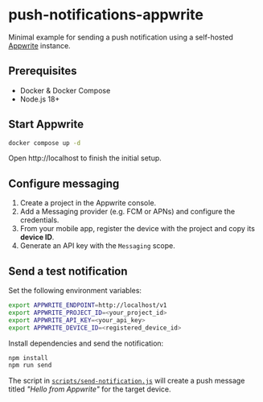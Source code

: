 # push-notifications-appwrite

Minimal example for sending a push notification using a self-hosted [Appwrite](https://appwrite.io/) instance.

## Prerequisites
- Docker & Docker Compose
- Node.js 18+

## Start Appwrite
```bash
docker compose up -d
```
Open http://localhost to finish the initial setup.

## Configure messaging
1. Create a project in the Appwrite console.
2. Add a Messaging provider (e.g. FCM or APNs) and configure the credentials.
3. From your mobile app, register the device with the project and copy its **device ID**.
4. Generate an API key with the `Messaging` scope.

## Send a test notification
Set the following environment variables:
```bash
export APPWRITE_ENDPOINT=http://localhost/v1
export APPWRITE_PROJECT_ID=<your_project_id>
export APPWRITE_API_KEY=<your_api_key>
export APPWRITE_DEVICE_ID=<registered_device_id>
```
Install dependencies and send the notification:
```bash
npm install
npm run send
```
The script in [`scripts/send-notification.js`](scripts/send-notification.js) will create a push message titled *"Hello from Appwrite"* for the target device.
